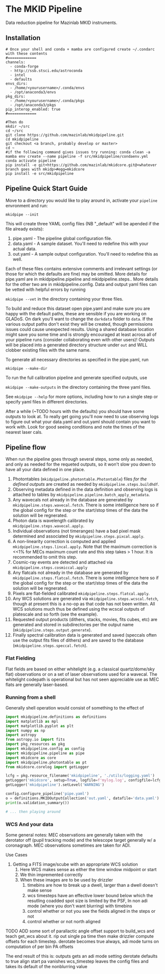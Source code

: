 # The MKID Pipeline
Data reduction pipeline for Mazinlab MKID instruments.

## Installation
```shell
# Once your shell and conda + mamba are configured create ~/.condarc with these contents
#=============
channels:
  - conda-forge
  - http://ssb.stsci.edu/astroconda
  - intel
  - defaults
envs_dirs:
  - /home/<yourusername>/.conda/envs
  - /opt/anaconda3/envs
pkg_dirs:
  - /home/<yourusername>/.conda/pkgs
  - /opt/anaconda3/pkgs
pip_interop_enabled: true
#=============

#Then do 
mkdir ~/src
cd ~/src
git clone https://github.com/mazinlab/mkidpipeline.git
cd mkidpipeline
git checkout <a branch, probably develop or master>
cd ~
#if the following command gives issues try running: conda clean -a
mamba env create --name pipeline -f src/mkidpipeline/condaenv.yml
conda activate pipeline
pip install -e git+https://github.com/mazinlab/mkidcore.git@<whatever branch goes with mkidp>#egg=mkidcore
pip install -e src/mkidpipeline
```

## Pipeline Quick Start Guide

Move to a directory you would like to play around in, activate your `pipeline` envronment and run: 

`mkidpipe --init`

This will create three YAML config files (NB "_default" will be apended if the file already exists):
1. pipe.yaml - The pipeline global configuration file.
1. data.yaml - A sample dataset. You'll need to redefine this with your actual data.
1. out.yaml - A sample output configuration. You'll need to redefine this as well.

Each of these files contains extensive comments and irrelevant settings (or those for which the defaults are fine) may 
be omitted. More details for pipe.yaml are in mkidpipeline.pipeline and mkidpipeline.steps.<stepname>. More details for 
the other two are in mkidpipeline.config. Data and output yaml files can be vetted with helpful errors by running

`mkidpipe --vet` in the directory containing your three files. 

To build and reduce this dataset open pipe.yaml and make sure you are happy with the default paths, these are sensible if you are working on GLADoS. On dark you'll want to change the `darkdata` folder to `data`. If the various output paths don't exist they will be created, though permissions issues could cause unexpected results. Using a shared database location might save you some time and is strongly encouraged at least across all of your pipeline runs (consider collaborating even with other users)! Outputs will be placed into a generated directory structure under `out` and WILL clobber existing files with the same name.

To generate all necessary directories as specified in the pipe.yaml, run

`mkidpipe --make-dir`

To run the full calibration pipeline and generate specified outputs, use 

`mkidpipe --make-outputs` in the directory containing the three yaml files.

See `mkidpipe --help` for more options, including how to run a single step or specify yaml files in different directories.

After a while (~TODO hours with the defaults) you should have some outputs to look at. To really get going you'll now need to use observing logs to figure out what your data.yaml and out.yaml should contain you want to work with. Look for good seeing conditions and note the times of the nearest laser cals.

## Pipeline flow

When run the pipeline goes through several steps, some only as needed, and only as needed for the requeted outputs, so it won't slow you down to have all your data defined in one place. 

1. Photontables (`mkidpipeline.photontable.Photontable`) files _for the defined outputs_ are created as needed by `mkidpipeline.steps.buildhdf`.
1. Observing metadata defined in the data definition and observing logs is attached to tables by `mkidpipeline.pipeline.batch_apply_metadata`.
1. Any wavecals not already in the database are generated by `mkidpipeline.steps.wavecal.fetch`. There is some intelligence here so if the global config for the step or the start/stop times of the data  the solution will be regnerated. 
1. Photon data is wavelength calibrated by `mkidpipeline.steps.wavecal.apply`.
1. Individual observations (not timeranges) have a bad pixel mask determined and associated by 
   `mkidpipeline.steps.pixcal.apply`.
1. A non-linearity correction is computed and applied `mkidpipeline.steps.lincal.apply`. Note that the maximum correction is <<1% for MECs maximum count rate and this step takes > 1 hour. It is recommended to omit this step.
1. Cosmic-ray events are detected and attached via `mkidpipeline.steps.cosmiccal.apply`
1. Any flatcals not already in the database are generated by `mkidpipeline.steps.flatcal.fetch`. There is some intelligence here so if the global config for the step or the start/stop times of the data  the solution will be regnerated. 
1. Pixels are flat-fielded calibrated `mkidpipeline.steps.flatcal.apply`.
1. Any WCS solutions are generated via `mkidpipeline.steps.wcscal.fetch`, though at present this is a no-op as that code has not been written. All WCS solutions much thus be defined using the wcscal outputs of platescale and so forth (see the example).
1. Requested output products (dithers, stacks, movies, fits cubes, etc) are generated and stored in subdirectories per the output name (`mkidpipeline.steps.output.generate`). 
1. Finally spectral calibration data is generated and saved (speccals often use the output fits files of dithers) and are saved to the database (`mkidpipeline.steps.speccal.fetch`).

### Flat Fielding
Flat fields are based on either whitelight (e.g. a classical quartz/dome/sky flat) observations or on a set of laser observations used for a wavecal. The whitelight codepath is operational but has not seen appreciable use as MEC flats are generally laser-based.


### Running from a shell
Generally shell operation would consist of something to the effect of

```python
import mkidpipeline.definitions as definitions
import matplotlib as mpl
import matplotlib.pyplot as plt
import numpy as np
import astropy
from astropy.io import fits
import pkg_resources as pkg
import mkidpipeline.config as config
import mkidpipeline.pipeline as pipe
import mkidcore as core
import mkidpipeline.photontable as pt
from mkidcore.corelog import getLogger

lcfg = pkg.resource_filename('mkidpipeline', './utils/logging.yaml')
getLogger('mkidcore', setup=True, logfile=f'mylog.log', configfile=lcfg).setLevel('WARNING')
getLogger('mkidpipeline').setLevel('WARNING')

config.configure_pipeline('pipe.yaml')
o = definitions.MKIDOutputCollection('out.yaml', datafile='data.yaml')
print(o.validation_summary())

# ... then playing around

```


### WCS And your data

Some general notes:
   MEC observations are generally taken with the derotator off (pupil tracking mode) and 
   the telescope target generally w/ a coronagraph. 
   MEC observations sometimes are taken for ADI.
      

Use Cases
1. Getting a FITS image/scube with an appropriate WCS solution
   1. Here WCS makes sense as either the time window midpoint or start
   2. We thin impremented correctly
   3. When  these images are to be used by drizzler
      1. timebins are how to break up a dwell, larger than a dwell doesn't make sense
      2. wcs timesteps have an effective lower bound below which the resutling coadded spot size is limited by the PSF, 
   In non adi mode (where you don't want blurring) with timebins
      3. control whether or not you see the fields aligned in the steps or not
      4. control whether or not north aligned


TODO ADD some sort of parallactic angle offset support to build_wcs and teach get_wcs about it. rip out single pa time
then make drizzler compute offsets for each timestep. derotate becomes true always, adi mode turns on computation of 
per bin PA offsets


The end result of this is:
outputs gets an adi mode setting
derotate defaults to true
align start pa vanishes
wcs_timestep leaves the config files and takes its default of the nonblurring value
